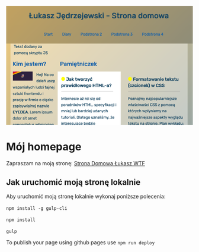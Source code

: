 ![screenshot](https://github.com/lukaszjedrzejewski/homepage-gulp/blob/master/github/Screenshot.png)

# Mój homepage

Zapraszam na moją stronę: [Strona Domowa Łukasz WTF](https://lukaszjedrzejewski.github.io/homepage-gulp)

## Jak uruchomić moją stronę lokalnie

Aby uruchomić moją stronę lokalnie wykonaj poniższe polecenia:

`npm install -g gulp-cli`

`npm install`

`gulp`

To publish your page using github pages use `npm run deploy`
